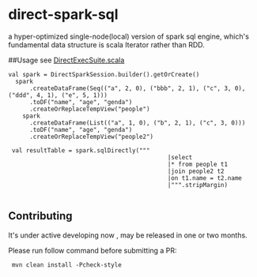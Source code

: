 # direct-spark-sql
a hyper-optimized single-node(local) version of spark sql engine, which's fundamental data structure  is scala Iterator rather than RDD.

##Usage
see [DirectExecSuite.scala](https://github.com/direct-spark-sql/direct-spark-sql/blob/master/src/test/scala/org/apache/spark/examples/sql/direct/DirectExecSuite.scala)
```
val spark = DirectSparkSession.builder().getOrCreate()
  spark
      .createDataFrame(Seq(("a", 2, 0), ("bbb", 2, 1), ("c", 3, 0), ("ddd", 4, 1), ("e", 5, 1)))
      .toDF("name", "age", "genda")
      .createOrReplaceTempView("people")
    spark
      .createDataFrame(List(("a", 1, 0), ("b", 2, 1), ("c", 3, 0)))
      .toDF("name", "age", "genda")
      .createOrReplaceTempView("people2")
      
 val resultTable = spark.sqlDirectly("""
                                             |select
                                             |* from people t1
                                             |join people2 t2
                                             |on t1.name = t2.name
                                             |""".stripMargin)


```

## Contributing
It's under active developing now , may be released in one or two months.

Please run follow command before submitting a PR:
```$xslt
 mvn clean install -Pcheck-style
```
